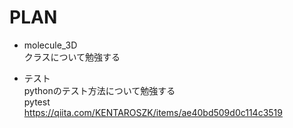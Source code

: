 # PLAN

- molecule_3D  
クラスについて勉強する

- テスト  
pythonのテスト方法について勉強する  
pytest  
https://qiita.com/KENTAROSZK/items/ae40bd509d0c114c3519